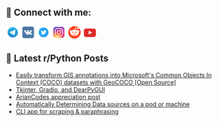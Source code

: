 ## 🔎 Connect with me:
[<img src="https://github.com/bullbesh/bullbesh/blob/main/images/Telegram.png" width="32" height="32" />](https://t.me/bullbesh)
[<img src="https://github.com/bullbesh/bullbesh/blob/main/images/VK.png" width="32" height="32" />](https://vk.com/bullbesh)
[<img src="https://github.com/bullbesh/bullbesh/blob/main/images/Twitter.png" width="32" height="32" />](https://twitter.com/bullbesh1)
[<img src="https://github.com/bullbesh/bullbesh/blob/main/images/Instagram.png" width="32" height="32" />](https://www.instagram.com/bullbesh)
[<img src="https://github.com/bullbesh/bullbesh/blob/main/images/Reddit.png" width="32" height="32" />](https://www.reddit.com/user/bullbesh)
[<img src="https://github.com/bullbesh/bullbesh/blob/main/images/YouTube.png" width="32" height="32" />](https://www.youtube.com/channel/UCtfjRs6uzgq5mfm8S06WTcg)

## 📕 Latest r/Python Posts
<!-- BLOG-POST-LIST:START -->
- [Easily transform GIS annotations into Microsoft&#39;s Common Objects In Context &lpar;COCO&rpar; datasets with GeoCOCO [Open Source]](https://www.reddit.com/r/Python/comments/16p8r8o/easily_transform_gis_annotations_into_microsofts/)
- [Tkinter, Gradio, and DearPyGUI](https://www.reddit.com/r/Python/comments/16p4rgd/tkinter_gradio_and_dearpygui/)
- [ArjanCodes appreciation post](https://www.reddit.com/r/Python/comments/16p1bif/arjancodes_appreciation_post/)
- [Automatically Determining Data sources on a pod or machine](https://www.reddit.com/r/Python/comments/16oza71/automatically_determining_data_sources_on_a_pod/)
- [CLI app for scraping &amp; paraphrasing](https://www.reddit.com/r/Python/comments/16ou4gl/cli_app_for_scraping_paraphrasing/)
<!-- BLOG-POST-LIST:END -->
